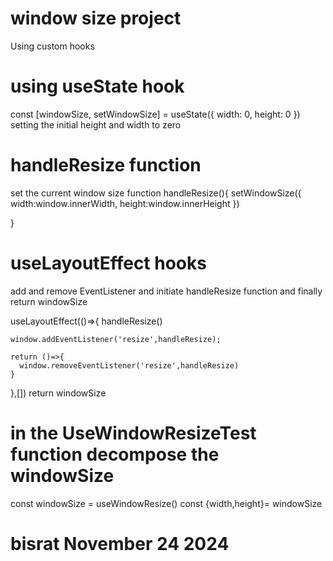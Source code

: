# window size project

Using custom hooks 

# using useState hook
const [windowSize, setWindowSize] = useState({
    width: 0,
    height: 0
  })
setting the initial height and width to zero

# handleResize function 
set the current window size 
 function handleResize(){
    setWindowSize({
      width:window.innerWidth,
      height:window.innerHeight
    })
  
  
  }
#  useLayoutEffect hooks 

  add and remove EventListener and initiate handleResize function
  and finally return windowSize 

   useLayoutEffect(()=>{
    handleResize()

    window.addEventListener('resize',handleResize);

    return ()=>{
      window.removeEventListener('resize',handleResize)
    }
  },[])
  return windowSize

  # in the UseWindowResizeTest function decompose the windowSize
  const windowSize = useWindowResize()
  const {width,height}= windowSize


  # bisrat November 24 2024
